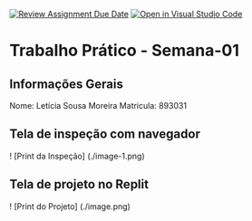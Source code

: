 [![Review Assignment Due Date](https://classroom.github.com/assets/deadline-readme-button-22041afd0340ce965d47ae6ef1cefeee28c7c493a6346c4f15d667ab976d596c.svg)](https://classroom.github.com/a/egWsXDcZ)
[![Open in Visual Studio Code](https://classroom.github.com/assets/open-in-vscode-2e0aaae1b6195c2367325f4f02e2d04e9abb55f0b24a779b69b11b9e10269abc.svg)](https://classroom.github.com/online_ide?assignment_repo_id=18318852&assignment_repo_type=AssignmentRepo)
# Trabalho Prático - Semana-01

## Informações Gerais
Nome: Letícia Sousa Moreira
Matricula: 893031

## Tela de inspeção com navegador
! [Print da Inspeção] (./image-1.png)


## Tela de projeto no Replit
! [Print do Projeto] (./image.png) 
